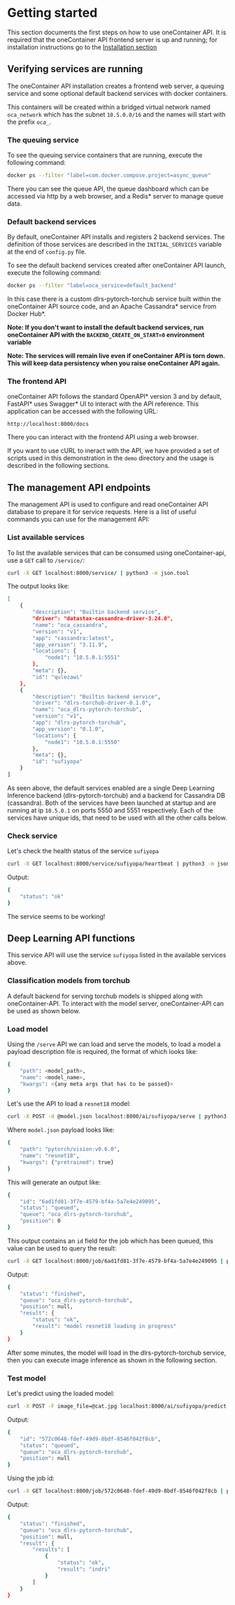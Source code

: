 # Getting started

This section documents the first steps on how to use oneContainer API. It is required that the oneContainer API frontend server is up and running; for installation instructions go to the [Installation section](../Readme.md#Installation)

## Verifying services are running

The oneContainer API installation creates a frontend web server, a queuing service and some optional default backend services with docker containers.

This containers will be created within a bridged virtual network named `oca_network` which has the subnet `10.5.0.0/16` and the names will start with the prefix `oca_`.

### The queuing service

To see the queuing service containers that are running, execute the following command:

```bash
docker ps --filter "label=com.docker.compose.project=async_queue"
```

There you can see the queue API, the queue dashboard which can be accessed via http by a web browser, and a Redis* server to manage queue data.

### Default backend services

By default, oneContainer API installs and registers 2 backend services.  The definition of those services are described in the `INITIAL_SERVICES` variable at the end of `config.py` file.

To see the default backend services created after oneContainer API launch, execute the following command:

```bash
docker ps --filter "label=oca_service=default_backend"
```

In this case there is a custom dlrs-pytorch-torchub service built within the oneContainer API source code, and an Apache Cassandra* service from Docker Hub*.

**Note: If you don't want to install the default backend services, run oneContainer API with the `BACKEND_CREATE_ON_START=0` environment variable**

**Note: The services will remain live even if oneContainer API is torn down. This will keep data persistency when you raise oneContainer API again.**

### The frontend API

oneContainer API follows the standard OpenAPI* version 3 and by default, FastAPI* uses Swagger* UI to interact with the API reference. This application can be accessed with the following URL:

`http://localhost:8000/docs`

There you can interact with the frontend API using a web browser.

If you want to use cURL to ineract with the API, we have provided a set of scripts used in this demonstration in the `demo` directory and the usage is described in the following sections.

## The management API endpoints

The management API is used to configure and read oneContainer API database to prepare it for service requests. Here is a list of useful commands you can use for the management API:

### List available services

To list the available services that can be consumed using oneContainer-api, use a `GET` call to `/service/`:

```bash
curl -X GET localhost:8000/service/ | python3 -m json.tool
```

The output looks like:

```bash
[
    {
        "description": "Builtin backend service",
        "driver": "datastax-cassandra-driver-3.24.0",
        "name": "oca_cassandra",
        "version": "v1",
        "app": "cassandra:latest",
        "app_version": "3.11.9",
        "locations": {
            "node1": "10.5.0.1:5551"
        },
        "meta": {},
        "id": "qulezawi"
    },
    {
        "description": "Builtin backend service",
        "driver": "dlrs-torchub-driver-0.1.0",
        "name": "oca_dlrs-pytorch-torchub",
        "version": "v1",
        "app": "dlrs-pytorch-torchub",
        "app_version": "0.1.0",
        "locations": {
            "node1": "10.5.0.1:5550"
        },
        "meta": {},
        "id": "sufiyopa"
    }
]
```

As seen above, the default services enabled are a single Deep Learning Inference backend (dlrs-pytorch-torchub) and a backend for Cassandra DB (cassandra). Both of the services have been launched at startup and are running at ip `10.5.0.1` on ports 5550 and 5551 respectively. Each of the services have unique ids, that need to be used with all the other calls below.

### Check service

Let's check the health status of the service `sufiyopa`

```bash
curl -X GET localhost:8000/service/sufiyopa/heartbeat | python3 -m json.tool
```

Output:

```bash
{
    "status": "ok"
}
```

The service seems to be working!

## Deep Learning API functions

This service API will use the service `sufiyopa` listed in the available services above.

### Classification models from torchub

A default backend for serving torchub models is shipped along with oneContainer-API. To interact with the model server, oneContainer-API can be used as shown below.

### Load  model

Using the `/serve` API we can load and serve the models, to load a model a payload description file is required, the format of which looks like:

```bash
{
    "path": <model_path>,
    "name": <model_name>,
    "kwargs": <{any meta args that has to be passed}>
}
```

Let's use the API to load a `resnet18` model:

```bash
curl -X POST -d @model.json localhost:8000/ai/sufiyopa/serve | python3 -m json.tool
```

Where `model.json` payload looks like:

```bash
{
    "path": "pytorch/vision:v0.6.0",
    "name": "resnet18",
    "kwargs": {"pretrained": true}
}
```

This will generate an output like:

```bash
{
    "id": "6ad1fd81-3f7e-4579-bf4a-5a7e4e249095",
    "status": "queued",
    "queue": "oca_dlrs-pytorch-torchub",
    "position": 0
}
```

This output contains an `id` field for the job which has been queued, this value can be used to query the result:

```bash
curl -X GET localhost:8000/job/6ad1fd81-3f7e-4579-bf4a-5a7e4e249095 | python3 -m json.tool
```

Output:

```bash
{
    "status": "finished",
    "queue": "oca_dlrs-pytorch-torchub",
    "position": null,
    "result": {
        "status": "ok",
        "result": "model resnet18 loading in progress"
    }
}
```

After some minutes, the model will load in the dlrs-pytorch-torchub service, then you can execute image inference as shown in the following section.

### Test model

Let's predict using the loaded model:

```bash
curl -X POST -F image_file=@cat.jpg localhost:8000/ai/sufiyopa/predict | python3 -m json.tool
```

Output:

```bash
{
    "id": "572c0648-fdef-49d9-8bdf-8546f042f8cb",
    "status": "queued",
    "queue": "oca_dlrs-pytorch-torchub",
    "position": null
}
```

Using the job id:

```bash
curl -X GET localhost:8000/job/572c0648-fdef-49d9-8bdf-8546f042f8cb | python3 -m json.tool
```

Output:

```bash
{
    "status": "finished",
    "queue": "oca_dlrs-pytorch-torchub",
    "position": null,
    "result": {
        "results": [
            {
                "status": "ok",
                "result": "indri"
            }
        ]
    }
}
```
